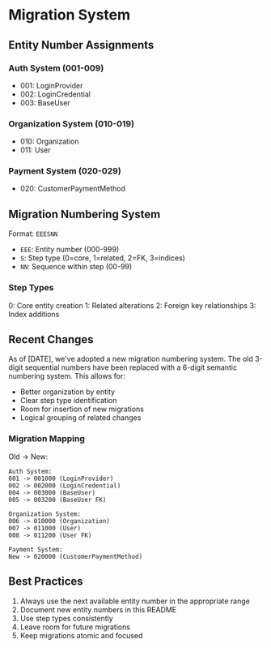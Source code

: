 # Migration System

## Entity Number Assignments

### Auth System (001-009)
- 001: LoginProvider
- 002: LoginCredential
- 003: BaseUser

### Organization System (010-019)
- 010: Organization
- 011: User

### Payment System (020-029)
- 020: CustomerPaymentMethod

## Migration Numbering System
Format: `EEESNN`
- `EEE`: Entity number (000-999)
- `S`: Step type (0=core, 1=related, 2=FK, 3=indices)
- `NN`: Sequence within step (00-99)

### Step Types
0: Core entity creation
1: Related alterations
2: Foreign key relationships
3: Index additions

## Recent Changes
As of [DATE], we've adopted a new migration numbering system. The old 3-digit sequential numbers have been replaced with a 6-digit semantic numbering system. This allows for:
- Better organization by entity
- Clear step type identification
- Room for insertion of new migrations
- Logical grouping of related changes

### Migration Mapping
Old -> New:
```
Auth System:
001 -> 001000 (LoginProvider)
002 -> 002000 (LoginCredential)
004 -> 003000 (BaseUser)
005 -> 003200 (BaseUser FK)

Organization System:
006 -> 010000 (Organization)
007 -> 011000 (User)
008 -> 011200 (User FK)

Payment System:
New -> 020000 (CustomerPaymentMethod)
```

## Best Practices
1. Always use the next available entity number in the appropriate range
2. Document new entity numbers in this README
3. Use step types consistently
4. Leave room for future migrations
5. Keep migrations atomic and focused 